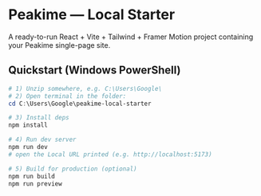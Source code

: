 # Peakime — Local Starter

A ready-to-run React + Vite + Tailwind + Framer Motion project containing your Peakime single-page site.

## Quickstart (Windows PowerShell)

```powershell
# 1) Unzip somewhere, e.g. C:\Users\Google\
# 2) Open terminal in the folder:
cd C:\Users\Google\peakime-local-starter

# 3) Install deps
npm install

# 4) Run dev server
npm run dev
# open the Local URL printed (e.g. http://localhost:5173)

# 5) Build for production (optional)
npm run build
npm run preview
```
